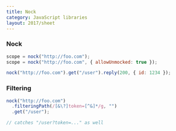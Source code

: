 ```yaml
---
title: Nock
category: JavaScript libraries
layout: 2017/sheet
---
```


### Nock

```js
scope = nock("http://foo.com");
scope = nock("http://foo.com", { allowUnmocked: true });
```

```js
nock("http://foo.com").get("/user").reply(200, { id: 1234 });
```

### Filtering

```js
nock("http://foo.com")
  .filteringPath(/[&\?]token=[^&]*/g, "")
  .get("/user");

// catches "/user?token=..." as well
```
